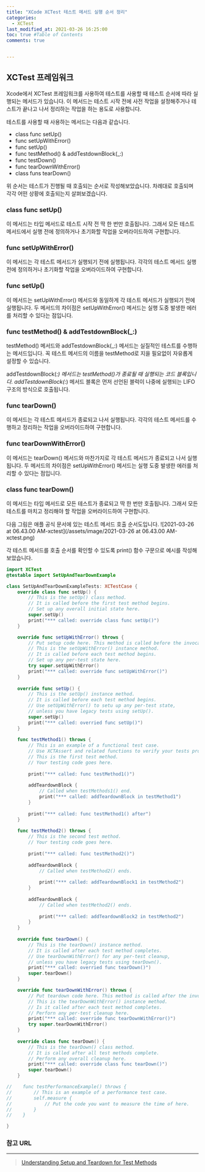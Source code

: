 ```yaml
---
title: "XCode XCTest 테스트 메서드 실행 순서 정리"
categories: 
  - XCTest
last_modified_at: 2021-03-26 16:25:00
toc: true #Table of Contents
comments: true


---
```


## XCTest 프레임워크

Xcode에서 XCTest 프레임워크를 사용하여 테스트를 사용할 때 테스트 순서에 따라 실행되는 메서드가 있습니다. 이 메서드는 테스트 시작 전에 사전 작업을 설정해주거나 테스트가 끝나고 나서 정리하는 작업을 하는 용도로 사용합니다.

테스트를 사용할 때 사용하는 메서드는 다음과 같습니다.

- class func setUp()
- func setUpWithError()
- func setUp()
- func testMethod() & addTestdownBlock(_:)
- func testDown()
- func tearDownWithError()
- class funs tearDown()

위 순서는 테스트가 진행될 때 호출되는 순서로 작성해보았습니다. 차례대로 호출되며 각각 어떤 상황에 호출되는지 살펴보겠습니다.

### class func setUp()
이 메서드는 타입 메서드로 테스트 시작 전 딱 한 번만 호출됩니다. 그래서 모든 테스트 메서드에서 실행 전에 정의하거나 초기화할 작업을 오버라이드하여 구현합니다.

### func setUpWithError()
이 메서드는 각 테스트 메서드가 실행되기 전에 실행됩니다. 각각의 테스트 메서드 실행 전에 정의하거나 초기화할 작업을 오버라이드하여 구현합니다.

### func setUp()
이 메서드는 setUpWithError() 메서드와 동일하게 각 테스트 메서드가 실행되기 전에 실행됩니다. 두 메서드의 차이점은 setUpWithError() 메서드는 실행 도중 발생한 에러를 처리할 수 있다는 점입니다.

### func testMethod() & addTestdownBlock(_:)
testMethod() 메서드와 addTestdownBlock(_:) 메서드는 실질적인 테스트를 수행하는 메서드입니다. 꼭 테스트 메서드의 이름을 testMethod로 지을 필요없이 자유롭게 설정할 수 있습니다.

addTestdownBlock(_:) 메서드는 testMethod()가 종료될 때 실행되는 코드 블록입니다. addTestdownBlock(_:) 메서드 블록은 먼저 선언된 블럭이 나중에 실행되는 LIFO 구조의 방식으로 호출됩니다.

### func tearDown()
이 메서드는 각 테스트 메서드가 종료되고 나서 실행됩니다. 각각의 테스트 메서드를 수행하고 정리하는 작업을 오버라이드하여 구현합니다.

### func tearDownWithError()
이 메서드는 tearDown() 메서드와 마찬가지로 각 테스트 메서드가 종료되고 나서 실행됩니다. 두 메서드의 차이점은 setUpWithError() 메서드는 실행 도중 발생한 에러를 처리할 수 있다는 점입니다.

### class func tearDown()
이 메서드는 타입 메서드로 모든 테스트가 종료되고 딱 한 번만 호출됩니다. 그래서 모든 테스트를 마치고 정리해야 할 작업을 오버라이드하여 구현합니다.

다음 그림은 애플 공식 문서에 있는 테스트 메서드 호출 순서도입니다.
![2021-03-26 at 06.43.00 AM-xctest](/assets/image/2021-03-26 at 06.43.00 AM-xctest.png)

각 테스트 메서드를 호출 순서를 확인할 수 있도록 print() 함수 구문으로 예시를 작성해보았습니다.

```swift
import XCTest
@testable import SetUpAndTearDownExample

class SetUpAndTearDownExampleTests: XCTestCase {
    override class func setUp() {
        // This is the setUp() class method.
        // It is called before the first test method begins.
        // Set up any overall initial state here.
        super.setUp()
        print("*** called: override class func setUp()")
    }

    override func setUpWithError() throws {
        // Put setup code here. This method is called before the invocation of each test method in the class.
        // This is the setUpWithError() instance method.
        // It is called before each test method begins.
        // Set up any per-test state here.
        try super.setUpWithError()
        print("*** called: override func setUpWithError()")
    }
    
    override func setUp() {
        // This is the setUp() instance method.
        // It is called before each test method begins.
        // Use setUpWithError() to setu up any per-test state,
        // unless you have legacy tests using setUp().
        super.setUp()
        print("*** called: overried func setUp()")
    }
    
    func testMethod1() throws {
        // This is an example of a functional test case.
        // Use XCTAssert and related functions to verify your tests produce the correct results.
        // This is the first test method.
        // Your testing code goes here.
        
        print("*** called: func testMethod1()")
        
        addTeardownBlock {
            // Called when testMethods1() end.
            print("*** called: addTeardownBlock in testMethod1")
        }
        
        print("*** called: func testMethod1() after")
    }
    
    func testMethod2() throws {
        // This is the second test method.
        // Your testing code goes here.
        
        print("*** called: func testMethod2()")
        
        addTeardownBlock {
            // Called when testMethod2() ends.
            
            print("*** called: addTeardownBlock1 in testMethod2")
        }
        
        addTeardownBlock {
            // Called when testMethod2() ends.
            
            print("*** called: addTeardownBlock2 in testMethod2")
        }
    }
    
    override func tearDown() {
        // This is the tearDown() instance method.
        // It is called after each test method completes.
        // Use tearDownWithError() for any per-test cleanup,
        // unless you have legacy tests using tearDown().
        print("*** called: overried func tearDown()")
        super.tearDown()
    }

    override func tearDownWithError() throws {
        // Put teardown code here. This method is called after the invocation of each test method in the class.
        // This is the tearDownWithError() instance method.
        // Is it called after each test method completes.
        // Perforn any per-test cleanup here.
        print("*** called: override func tearDownWithError()")
        try super.tearDownWithError()
    }
    
    override class func tearDown() {
        // This is the tearDown() class method.
        // It is called after all test methods complete.
        // Perform any overall cleanup here.
        print("*** called: override class func tearDown()")
        super.tearDown()
    }

//    func testPerformanceExample() throws {
//        // This is an example of a performance test case.
//        self.measure {
//            // Put the code you want to measure the time of here.
//        }
//    }

}
```

### 참고 URL

---

>   [Understanding Setup and Teardown for Test Methods](https://developer.apple.com/documentation/xctest/xctestcase/understanding_setup_and_teardown_for_test_methods)

